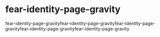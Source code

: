 # fear-identity-page-gravity
fear-identity-page-gravityfear-identity-page-gravityfear-identity-page-gravityfear-identity-page-gravityfear-identity-page-gravity
